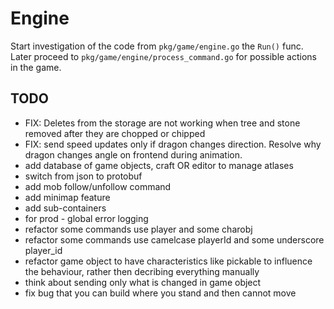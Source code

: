 # Engine

Start investigation of the code from `pkg/game/engine.go` the `Run()` func.
Later proceed to `pkg/game/engine/process_command.go` for possible actions in the game.

## TODO
- FIX: Deletes from the storage are not working when tree and stone removed after they are chopped or chipped
- FIX: send speed updates only if dragon changes direction. Resolve why dragon changes angle on frontend during animation.
- add database of game objects, craft OR editor to manage atlases
- switch from json to protobuf
- add mob follow/unfollow command
- add minimap feature
- add sub-containers
- for prod - global error logging
- refactor some commands use player and some charobj
- refactor some commands use camelcase playerId and some underscore player_id
- refactor game object to have characteristics like pickable to influence the behaviour, rather then decribing everything manually
- think about sending only what is changed in game object
- fix bug that you can build where you stand and then cannot move